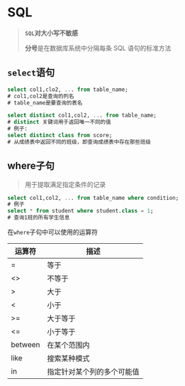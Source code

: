 # SQL

> **`SQL`对大小写不敏感**
>
> **分号**是在数据库系统中分隔每条 SQL 语句的标准方法

## `select`语句

```sql
select col1,clo2, ... from table_name;
# col1,col2是查询的列名
# table_name是要查询的表名
```

```sql
select distinct col1,col2, ... from table_name;
# distinct 关键词用于返回唯一不同的值
# 例子:
select distinct class from score;
# 从成绩表中返回不同的班级，即查询成绩表中存在那些班级
```



## where子句

> 用于提取满足指定条件的记录

```sql
select col1,col2, ... from table_name where condition;
# 例子
select * from student where student.class = 1;
# 查询1班的所有学生信息
```

在`where`子句中可以使用的运算符

| 运算符  | 描述                       |
| ------- | -------------------------- |
| =       | 等于                       |
| <>      | 不等于                     |
| >       | 大于                       |
| <       | 小于                       |
| >=      | 大于等于                   |
| <=      | 小于等于                   |
| between | 在某个范围内               |
| like    | 搜索某种模式               |
| in      | 指定针对某个列的多个可能值 |

